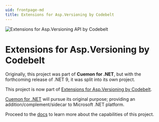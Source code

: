 ```yaml
---
uid: frontpage-md
title: Extensions for Asp.Versioning by Codebelt
---
```

![Extensions for Asp.Versioning API by Codebelt](/images/128x128.png)

# Extensions for Asp.Versioning by Codebelt

Originally, this project was part of **Cuemon for .NET**, but with the forthcoming release of .NET 9, it was split into its own project.

This project is now part of [Extensions for Asp.Versioning by Codebelt](https://github.com/codebeltnet/asp-versioning).

[Cuemon for .NET](https://www.cuemon.net/) will pursue its original purpose; providing an addition/complement/sidecar to Microsoft .NET platform.

Proceed to the [docs](/api/Codebelt.Extensions.Asp.Versioning.html) to learn more about the capabilities of this project.
